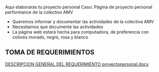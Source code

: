 Aqui elaborarás tu proyecto personal
Caso: Página de proyecto personal performance de la colectivo AMV
* Queremos informar y documentar las actividades de la colectiva AMV
* Necesitamos que documente las actividades
* La página web estará hecha para computadora, de preferencia con colores morado, negro, rosa y blanco

## TOMA DE REQUERIMIENTOS
[DESCRIPCION GENERAL DEL REQUERIMIENTO proyectopersonal.docx](https://github.com/Elizagtierrez/escuela_de_codigo/files/8428577/DESCRIPCION.GENERAL.DEL.REQUERIMIENTO.proyectopersonal.docx)
